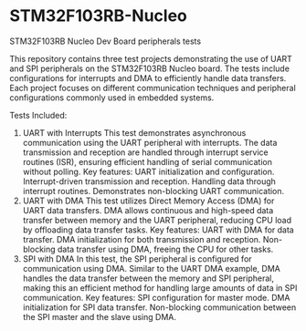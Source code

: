 # STM32F103RB-Nucleo
STM32F103RB Nucleo Dev Board peripherals tests

This repository contains three test projects demonstrating the use of UART and SPI peripherals on the STM32F103RB Nucleo board. The tests include configurations for interrupts and DMA to efficiently handle data transfers. Each project focuses on different communication techniques and peripheral configurations commonly used in embedded systems.

Tests Included:
1. UART with Interrupts
This test demonstrates asynchronous communication using the UART peripheral with interrupts. The data transmission and reception are handled through interrupt service routines (ISR), ensuring efficient handling of serial communication without polling.
Key features:
UART initialization and configuration.
Interrupt-driven transmission and reception.
Handling data through interrupt routines.
Demonstrates non-blocking UART communication.
2. UART with DMA
This test utilizes Direct Memory Access (DMA) for UART data transfers. DMA allows continuous and high-speed data transfer between memory and the UART peripheral, reducing CPU load by offloading data transfer tasks.
Key features:
UART with DMA for data transfer.
DMA initialization for both transmission and reception.
Non-blocking data transfer using DMA, freeing the CPU for other tasks.
3. SPI with DMA
In this test, the SPI peripheral is configured for communication using DMA. Similar to the UART DMA example, DMA handles the data transfer between the memory and SPI peripheral, making this an efficient method for handling large amounts of data in SPI communication.
Key features:
SPI configuration for master mode.
DMA initialization for SPI data transfer.
Non-blocking communication between the SPI master and the slave using DMA.
